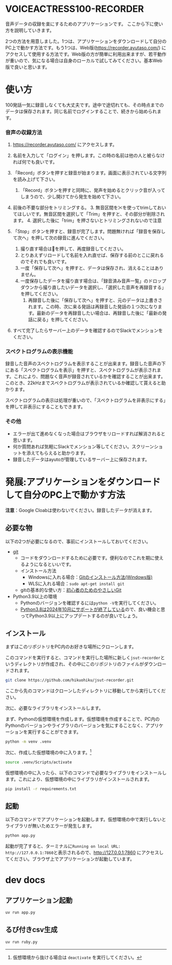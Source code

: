 # VOICEACTRESS100-RECORDER
音声データの収録を楽にするためのアプリケーションです。
ここから下に使い方を説明していきます。

2つの方法を用意しました。1つは、アプリケーションをダウンロードして自分のPC上で動かす方法です。もう1つは、Web版(https://recorder.ayutaso.com/) にアクセスして使用する方法です。Web版の方が簡単に利用出来ますが、若干動作が重いので、気になる場合は自身のローカルで試してみてください。基本Web版で良いと思います。

# 使い方

100発話一気に録音しなくても大丈夫です。途中で途切れても、その時点までのデータは保存されます。同じ名前でログインすることで、続きから始められます。

### 音声の収録方法
1. https://recorder.ayutaso.com/ にアクセスします。

2. 名前を入力して「ログイン」を押します。この時の名前は他の人と被らなければ何でも良いです。

3. 「Record」ボタンを押すと録音が始まります。画面に表示されている文字列を読み上げて下さい。
   1. 「Record」ボタンを押すと同時に、発声を始めるとクリック音が入ってしまうので、少し開けてから発生を始めて下さい。
4. 前後の不要な部分をトリミングする。
   3. 無音区間を✂を使ってtrimしておいてほしいです。無音区間を選択して「Trim」を押すと、その部分が削除されます。
   4. 選択した後に「trim」を押さないとトリミングされないので注意
5. 「Stop」ボタンを押すと、録音が完了します。問題無ければ「録音を保存して次へ」を押して次の録音に進んでください。
   1. 撮り直す場合は🔄️を押して、再度録音してください。
   2. とりあえずリロードして名前を入れ直せば、保存する前のとこに戻れるのでそれでも良いです。
   3. 一度「保存して次へ」を押すと、データは保存され、消えることはありません。
   4. 一度保存したデータを撮り直す場合は、「録音済み音声一覧」のドロップダウンから撮り直したいデータを選択し、「選択した音声を再録音する」を押してください。
      1. 再録音した後に「保存して次へ」を押すと、元のデータは上書きされます。この時、次に来る発話は再録音した発話の１つ次になります。最新のデータを再録音したい場合は、再録音した後に「最新の発話に戻る」を押してください。
6. すべて完了したらサーバー上のデータを確認するのでSlackでメンションをください。


### スペクトログラムの表示機能
録音した音声のスペクトログラムを表示することが出来ます。録音した音声の下にある「スペクトログラムを表示」を押すと、スペクトログラムが表示されます。これにより、問題なく音声が録音されているかを確認することが出来ます。このとき、22kHzまでスペクトログラムが表示されているか確認して貰えると助かります。

スペクトログラムの表示は処理が重いので、「スペクトログラムを非表示にする」を押して非表示にすることもできます。

### その他
- エラーが出て進めなくなった場合はブラウザをリロードすれば解消されると思います。
- 何か質問あれば気軽にSlackでメンション等してください。スクリーンショットを添えてもらえると助かります。
- 録音したデータはayutoが管理しているサーバー上に保存されます。


# 発展:アプリケーションをダウンロードして自分のPC上で動かす方法

**注意**：Google Cloabは使わないでください。録音したデータが消えます。

## 必要な物
以下の2つが必要になるので、事前にインストールしておいてください。
- [git](https://git-scm.com/)
  - コードをダウンロードするために必要です。便利なのでこれを期に使えるようになるといいです。
  - インストール方法
    - Windowsに入れる場合：[Gitのインストール方法(Windows版)](https://qiita.com/T-H9703EnAc/items/4fbe6593d42f9a844b1c)
    - WLSに入れる場合：`sudo apt-get install git`
  - gitの基本的な使い方：[初心者のためのやさしいGit](https://zenn.dev/getgotgoto/articles/506bcfbcd55149)
- Python3.9以上の環境
  - Pythonのバージョンを確認するには`python -V`を実行してください。
  - [Python3.8は2024年10月にサポートが終了している](https://devguide.python.org/versions/)ので、良い機会と思ってPython3.9以上にアップデートするのが良いでしょう。


## インストール
まずはこのリポジトリをPC内のお好きな場所にクローンします。

このコマンドを実行すると、コマンドを実行した場所に新しく`jsut-recorder`というディレクトリが作成され、その中にこのリポジトリのファイルがダウンロードされます。
```bash
git clone https://github.com/hikuohiku/jsut-recorder.git
```
ここから先のコマンドはクローンしたディレクトリに移動してから実行してください。

次に、必要なライブラリをインストールします。

まず、Pythonの仮想環境を作成します。仮想環境を作成することで、PC内のPythonのバージョンやライブラリのバージョンを気にすることなく、アプリケーションを実行することができます。
```bash
python -m venv .venv
```
次に、作成した仮想環境の中に入ります。[^1]
```bash
source .venv/Scripts/activate
```

[^1]: 仮想環境から抜ける場合は `deactivate` を実行してください。

仮想環境の中に入ったら、以下のコマンドで必要なライブラリをインストールします。これにより、仮想環境の中にライブラリがインストールされます。
```bash
pip install -r requirements.txt
```

## 起動
以下のコマンドでアプリケーションを起動します。仮想環境の中で実行しないとライブラリが無いためエラーが発生します。
```bash
python app.py
```
起動が完了すると、ターミナルに`Running on local URL:  http://127.0.0.1:7860`と表示されるので、http://127.0.0.1:7860 にアクセスしてください。ブラウザ上でアプリケーションが起動しています。


# dev docs

## アプリケーション起動

```bash
uv run app.py
```


## るび付きcsv生成
```bash
uv run ruby.py
```
